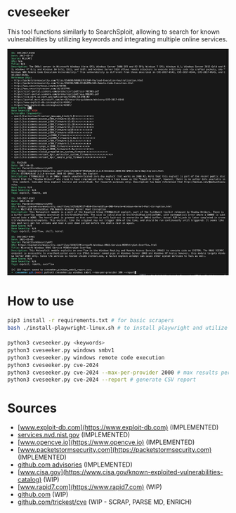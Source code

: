 # cveseeker
This tool functions similarly to SearchSploit, allowing to search for known vulnerabilities by utilizing keywords and integrating multiple online services.

<img src="https://raw.githubusercontent.com/krystianbajno/krystianbajno/main/img/cveseeker.png"/>

# How to use
```bash
pip3 install -r requirements.txt # for basic scrapers
bash ./install-playwright-linux.sh # to install playwright and utilize more providers

python3 cveseeker.py <keywords>
python3 cveseeker.py windows smbv1
python3 cveseeker.py windows remote code execution
python3 cveseeker.py cve-2024
python3 cveseeker.py cve-2024 --max-per-provider 2000 # max results per provider, default 100
python3 cveseeker.py cve-2024 --report # generate CSV report
```

# Sources
- [www.exploit-db.com](https://www.exploit-db.com) (IMPLEMENTED)
- [services.nvd.nist.gov](https://services.nvd.nist.gov/rest/json/cves/2.0?noRejected) (IMPLEMENTED)
- [www.opencve.io](https://www.opencve.io) (IMPLEMENTED)
- [www.packetstormsecurity.com](https://packetstormsecurity.com) (IMPLEMENTED)
- [github.com advisories](https://github.com/advisories) (IMPLEMENTED)
- [www.cisa.gov](https://www.cisa.gov/known-exploited-vulnerabilities-catalog) (WIP)
- [www.rapid7.com](https://www.rapid7.com) (WIP)
- [github.com](https://github.com)  (WIP)
- [github.com/trickest/cve](https://github.com/search?q=repo%3Atrickest%2Fcve%20cve-2024&type=code) (WIP - SCRAP, PARSE MD, ENRICH)